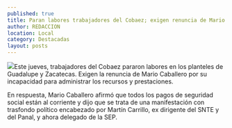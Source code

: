 ```yaml
---
published: true
title: Paran labores trabajadores del Cobaez; exigen renuncia de Mario Caballero
author: REDACCION
location: Local
category: Destacadas
layout: posts
---
```


![](http://i.imgur.com/PRpsFqEm.jpg)Este jueves, trabajadores del Cobaez pararon labores en los planteles de Guadalupe y Zacatecas. Exigen la renuncia de Mario Caballero por su incapacidad para administrar los recursos y prestaciones.

En respuesta, Mario Caballero afirmó que todos los pagos de seguridad social están al corriente y dijo que se trata de una manifestación con trasfondo político encabezado por Martín Carrillo, ex dirigente del SNTE y del Panal, y ahora delegado de la SEP.

